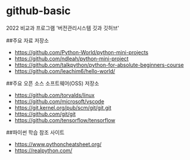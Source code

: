 # github-basic
2022 비교과 프로그램 '버전관리시스템 깃과 깃허브' 

##주요 자료 저장소
- https://github.com/Python-World/python-mini-projects
- https://github.com/ndleah/python-mini-project
- https://github.com/talkpython/python-for-absolute-beginners-course
- https://github.com/leachim6/hello-world/

##주요 오픈 소스 소프트웨어(OSS) 저장소
- https://github.com/torvalds/linux
- https://github.com/microsoft/vscode
- https://git.kernel.org/pub/scm/git/git.git
- https://github.com/git/git
- https://github.com/tensorflow/tensorflow

##파이썬 학습 참조 사이트
- https://www.pythoncheatsheet.org/
- https://realpython.com/
